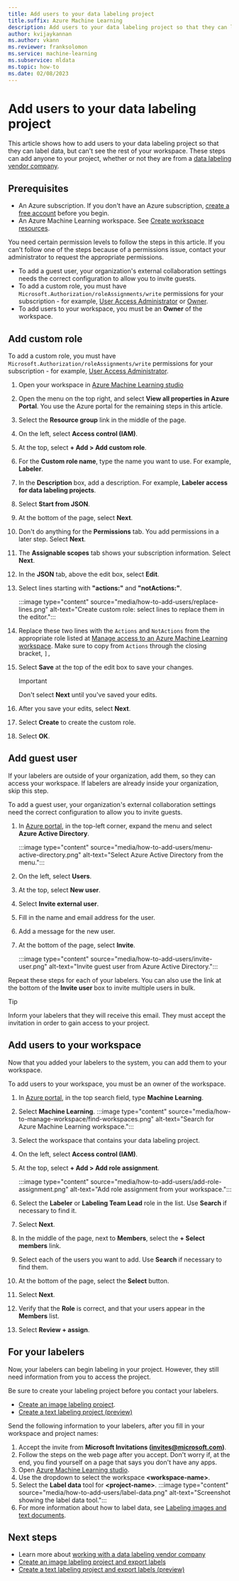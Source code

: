 ```yaml
---
title: Add users to your data labeling project
title.suffix: Azure Machine Learning
description: Add users to your data labeling project so that they can label data, but not see the rest of your workspace.
author: kvijaykannan 
ms.author: vkann 
ms.reviewer: franksolomon
ms.service: machine-learning
ms.subservice: mldata
ms.topic: how-to
ms.date: 02/08/2023
---
```


# Add users to your data labeling project

This article shows how to add users to your data labeling project so that they can label data, but can't see the rest of your workspace. These steps can add anyone to your project, whether or not they are from a [data labeling vendor company](how-to-outsource-data-labeling.md).
  
## Prerequisites

* An Azure subscription. If you don't have an Azure subscription, [create a free account](https://azure.microsoft.com/free) before you begin.
* An Azure Machine Learning workspace. See [Create workspace resources](quickstart-create-resources.md).

You need certain permission levels to follow the steps in this article. If you can't follow one of the steps because of a permissions issue, contact your administrator to request the appropriate permissions.

* To add a guest user, your organization's external collaboration settings needs the correct configuration to allow you to invite guests.
* To add a custom role, you must have `Microsoft.Authorization/roleAssignments/write` permissions for your subscription - for example, [User Access Administrator](../../articles/role-based-access-control/built-in-roles.md#user-access-administrator) or [Owner](../../articles/role-based-access-control/built-in-roles.md#owner).
* To add users to your workspace, you must be an **Owner** of the workspace.

## Add custom role

To add a custom role, you must have `Microsoft.Authorization/roleAssignments/write` permissions for your subscription - for example, [User Access Administrator](../../articles/role-based-access-control/built-in-roles.md).

1. Open your workspace in [Azure Machine Learning studio](https://ml.azure.com)
1. Open the menu on the top right, and select **View all properties in Azure Portal**. You use the Azure portal for the remaining steps in this article.
1. Select the **Resource group** link in the middle of the page.
1. On the left, select **Access control (IAM)**.
1. At the top, select **+ Add > Add custom role**.
1. For the **Custom role name**, type the name you want to use. For example, **Labeler**.
1. In the **Description** box, add a description. For example, **Labeler access for data labeling projects**.
1. Select **Start from JSON**.
1. At the bottom of the page, select **Next**.
1. Don't do anything for the **Permissions** tab. You add permissions in a later step. Select **Next**.
1. The **Assignable scopes** tab shows your subscription information. Select **Next**.
1. In the **JSON** tab, above the edit box, select **Edit**.
1. Select lines starting with **"actions:"** and **"notActions:"**.

    :::image type="content" source="media/how-to-add-users/replace-lines.png" alt-text="Create custom role: select lines to replace them in the editor.":::

1. Replace these two lines with the `Actions` and `NotActions` from the appropriate role listed at [Manage access to an Azure Machine Learning workspace](how-to-assign-roles.md#data-labeling). Make sure to copy from `Actions` through the closing bracket, `],`

1. Select **Save** at the top of the edit box to save your changes.

    > [!IMPORTANT]
    > Don't select **Next** until you've saved your edits.

1. After you save your edits, select **Next**.
1. Select **Create** to create the custom role.
1. Select **OK**.

## Add guest user

If your labelers are outside of your organization, add them, so they can access your workspace. If labelers are already inside your organization, skip this step.

To add a guest user, your organization's external collaboration settings need the correct configuration to allow you to invite guests.

1. In [Azure portal](https://portal.azure.com), in the top-left corner, expand the menu and select **Azure Active Directory**.

    :::image type="content" source="media/how-to-add-users/menu-active-directory.png" alt-text="Select Azure Active Directory from the menu.":::

1. On the left, select **Users**.
1. At the top, select **New user**.
1. Select **Invite external user**.
1. Fill in the name and email address for the user.
1. Add a message for the new user.
1. At the bottom of the page, select **Invite**.

    :::image type="content" source="media/how-to-add-users/invite-user.png" alt-text="Invite guest user from Azure Active Directory.":::

Repeat these steps for each of your labelers. You can also use the link at the bottom of the **Invite user** box to invite multiple users in bulk.

> [!TIP]
> Inform your labelers that they will receive this email. They must accept the invitation in order to gain access to your project.

## Add users to your workspace

Now that you added your labelers to the system, you can add them to your workspace. 

To add users to your workspace, you must be an owner of the workspace.

1. In [Azure portal](https://portal.azure.com), in the top search field, type **Machine Learning**. 
1. Select **Machine Learning**.
    :::image type="content" source="media/how-to-manage-workspace/find-workspaces.png" alt-text="Search for Azure Machine Learning workspace.":::

1. Select the workspace that contains your data labeling project.
1. On the left, select **Access control (IAM)**.
1. At the top, select **+ Add > Add role assignment**.

    :::image type="content" source="media/how-to-add-users/add-role-assignment.png" alt-text="Add role assignment from your workspace.":::

1. Select the **Labeler** or **Labeling Team Lead** role in the list. Use **Search** if necessary to find it.
1. Select **Next**.
1. In the middle of the page, next to **Members**, select the **+ Select members** link.
1. Select each of the users you want to add. Use **Search** if necessary to find them.
1. At the bottom of the page, select the **Select** button.
1. Select **Next**.
1. Verify that the **Role** is correct, and that your users appear in the **Members** list.
1. Select **Review + assign**.

## For your labelers

Now, your labelers can begin labeling in your project. However, they still need information from you to access the project.

Be sure to create your labeling project before you contact your labelers.

* [Create an image labeling project](how-to-create-image-labeling-projects.md).
* [Create a text labeling project (preview)](how-to-create-text-labeling-projects.md)

Send the following information to your labelers, after you fill in your workspace and project names:

1. Accept the invite from **Microsoft Invitations (invites@microsoft.com)**.
1. Follow the steps on the web page after you accept. Don't worry if, at the end, you find yourself on a page that says you don't have any apps.
1. Open [Azure Machine Learning studio](https://ml.azure.com).
1. Use the dropdown to select the workspace **\<workspace-name\>**.
1. Select the **Label data** tool for **\<project-name\>**.
    :::image type="content" source="media/how-to-add-users/label-data.png" alt-text="Screenshot showing the label data tool.":::
1. For more information about how to label data, see [Labeling images and text documents](how-to-label-data.md).

## Next steps

* Learn more about [working with a data labeling vendor company](how-to-outsource-data-labeling.md)
* [Create an image labeling project and export labels](how-to-create-image-labeling-projects.md)
* [Create a text labeling project and export labels (preview)](how-to-create-text-labeling-projects.md)